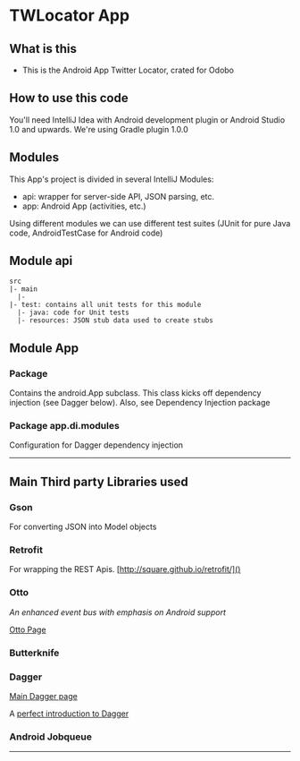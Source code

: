 # TWLocator App

## What is this

- This is the Android App Twitter Locator, crated for Odobo

## How to use this code

You'll need IntelliJ Idea with Android development plugin or Android Studio 1.0 and upwards.
We're using Gradle plugin 1.0.0

## Modules

This App's project is divided in several IntelliJ Modules:

- api: wrapper for server-side API, JSON parsing, etc.
- app: Android App (activities, etc.)

Using different modules we can use different test suites (JUnit for pure Java code, AndroidTestCase for Android code)

## Module api

```
src
|- main
  |-
|- test: contains all unit tests for this module
  |- java: code for Unit tests
  |- resources: JSON stub data used to create stubs
```

## Module App

### Package

Contains the android.App subclass. This class kicks off dependency injection (see Dagger below). Also, see Dependency Injection package

### Package app.di.modules

Configuration for Dagger dependency injection

---


## Main Third party Libraries used

### Gson

For converting JSON into Model objects

### Retrofit

For wrapping the REST Apis.
[http://square.github.io/retrofit/]()

### Otto

_An enhanced event bus with emphasis on Android support_

[Otto Page](http://square.github.io/otto/)

### Butterknife

### Dagger

[Main Dagger page](http://square.github.io/dagger/)

A [perfect introduction to Dagger](http://antonioleiva.com/dagger-android-part-2/)

### Android Jobqueue

---


